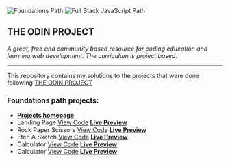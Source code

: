 ![Foundations Path](https://img.shields.io/badge/foundations-complete-succes?style=flat-square)
![Full Stack JavaScript Path](https://img.shields.io/badge/full%20stack%20javascript-in%20progress-red?style=flat-square)

## THE ODIN PROJECT

_A great, free and community based resource for coding education and learning web development.
The curriculum is project based._

---

This repository contains my solutions to the projects that were done following [THE ODIN PROJECT](https://www.theodinproject.com)

### Foundations path projects:

- [**Projects homepage**](https://maximbaraliuc.github.io/odin-project-assessments/)
- Landing Page [View Code](https://github.com/maximbaraliuc/odin-project-assessments/tree/main/odin-landing-page) [**Live Preview**](https://maximbaraliuc.github.io/odin-project-assessments/odin-landing-page/index.html)
- Rock Paper Scissors [View Code](https://github.com/maximbaraliuc/odin-project-assessments/tree/main/js-rock-paper-scissors) [**Live Preview**](https://maximbaraliuc.github.io/odin-project-assessments/js-rock-paper-scissors/index.html)
- Etch A Sketch [View Code](https://github.com/maximbaraliuc/odin-project-assessments/tree/main/js-etch-a-sketch) [**Live Preview**](https://maximbaraliuc.github.io/odin-project-assessments/js-etch-a-sketch/index.html)
- Calculator [View Code](https://github.com/maximbaraliuc/odin-project-assessments/tree/main/js-calculator) [**Live Preview**](https://maximbaraliuc.github.io/odin-project-assessments/js-calculator/index.html)
- Calculator [View Code](https://github.com/maximbaraliuc/odin-project-assessments/tree/main/js-library) [**Live Preview**](https://maximbaraliuc.github.io/odin-project-assessments/js-library/index.html)
